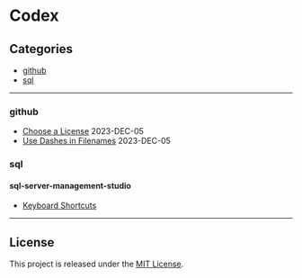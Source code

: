 # Codex

## Categories

* [github](#github)
* [sql](#sql)

---

### github

* [Choose a License](github/choose-a-license.md) 2023-DEC-05
* [Use Dashes in Filenames](github/use-dashes-in-filenames.md) 2023-DEC-05

### sql

#### sql-server-management-studio

* [Keyboard Shortcuts](sql/sql-server-management-studio/keyboard-shortcuts.md)

---

## License

This project is released under the [MIT License](https://opensource.org/license/mit/).
